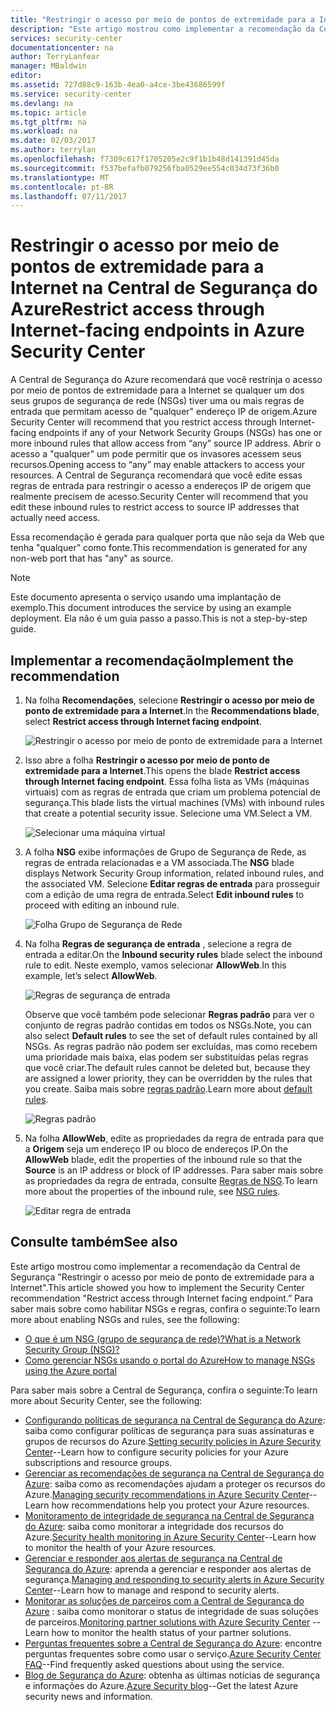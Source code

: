 ```yaml
---
title: "Restringir o acesso por meio de pontos de extremidade para a Internet na Central de Segurança do Azure | Microsoft Docs"
description: "Este artigo mostrou como implementar a recomendação da Central de Segurança do Azure **Restringir o acesso por meio de ponto de extremidade para a Internet**."
services: security-center
documentationcenter: na
author: TerryLanfear
manager: MBaldwin
editor: 
ms.assetid: 727d88c9-163b-4ea0-a4ce-3be43686599f
ms.service: security-center
ms.devlang: na
ms.topic: article
ms.tgt_pltfrm: na
ms.workload: na
ms.date: 02/03/2017
ms.author: terrylan
ms.openlocfilehash: f7309c617f1705205e2c9f1b1b48d141391d45da
ms.sourcegitcommit: f537befafb079256fba0529ee554c034d73f36b0
ms.translationtype: MT
ms.contentlocale: pt-BR
ms.lasthandoff: 07/11/2017
---
```

# <a name="restrict-access-through-internet-facing-endpoints-in-azure-security-center"></a><span data-ttu-id="e5d80-103">Restringir o acesso por meio de pontos de extremidade para a Internet na Central de Segurança do Azure</span><span class="sxs-lookup"><span data-stu-id="e5d80-103">Restrict access through Internet-facing endpoints in Azure Security Center</span></span>
<span data-ttu-id="e5d80-104">A Central de Segurança do Azure recomendará que você restrinja o acesso por meio de pontos de extremidade para a Internet se qualquer um dos seus grupos de segurança de rede (NSGs) tiver uma ou mais regras de entrada que permitam acesso de "qualquer" endereço IP de origem.</span><span class="sxs-lookup"><span data-stu-id="e5d80-104">Azure Security Center will recommend that you restrict access through Internet-facing endpoints if any of your Network Security Groups (NSGs) has one or more inbound rules that allow access from “any” source IP address.</span></span> <span data-ttu-id="e5d80-105">Abrir o acesso a "qualquer" um pode permitir que os invasores acessem seus recursos.</span><span class="sxs-lookup"><span data-stu-id="e5d80-105">Opening access to “any” may enable attackers to access your resources.</span></span> <span data-ttu-id="e5d80-106">A Central de Segurança recomendará que você edite essas regras de entrada para restringir o acesso a endereços IP de origem que realmente precisem de acesso.</span><span class="sxs-lookup"><span data-stu-id="e5d80-106">Security Center will recommend that you edit these inbound rules to restrict access to source IP addresses that actually need access.</span></span>

<span data-ttu-id="e5d80-107">Essa recomendação é gerada para qualquer porta que não seja da Web que tenha "qualquer" como fonte.</span><span class="sxs-lookup"><span data-stu-id="e5d80-107">This recommendation is generated for any non-web port that has "any" as source.</span></span>

> [!NOTE]
> <span data-ttu-id="e5d80-108">Este documento apresenta o serviço usando uma implantação de exemplo.</span><span class="sxs-lookup"><span data-stu-id="e5d80-108">This document introduces the service by using an example deployment.</span></span> <span data-ttu-id="e5d80-109">Ela não é um guia passo a passo.</span><span class="sxs-lookup"><span data-stu-id="e5d80-109">This is not a step-by-step guide.</span></span>
>
>

## <a name="implement-the-recommendation"></a><span data-ttu-id="e5d80-110">Implementar a recomendação</span><span class="sxs-lookup"><span data-stu-id="e5d80-110">Implement the recommendation</span></span>
1. <span data-ttu-id="e5d80-111">Na folha **Recomendações**, selecione **Restringir o acesso por meio de ponto de extremidade para a Internet**.</span><span class="sxs-lookup"><span data-stu-id="e5d80-111">In the **Recommendations blade**, select **Restrict access through Internet facing endpoint**.</span></span>

   ![Restringir o acesso por meio de ponto de extremidade para a Internet][1]
2. <span data-ttu-id="e5d80-113">Isso abre a folha **Restringir o acesso por meio de ponto de extremidade para a Internet**.</span><span class="sxs-lookup"><span data-stu-id="e5d80-113">This opens the blade **Restrict access through Internet facing endpoint**.</span></span> <span data-ttu-id="e5d80-114">Essa folha lista as VMs (máquinas virtuais) com as regras de entrada que criam um problema potencial de segurança.</span><span class="sxs-lookup"><span data-stu-id="e5d80-114">This blade lists the virtual machines (VMs) with inbound rules that create a potential security issue.</span></span> <span data-ttu-id="e5d80-115">Selecione uma VM.</span><span class="sxs-lookup"><span data-stu-id="e5d80-115">Select a VM.</span></span>

   ![Selecionar uma máquina virtual][2]
3. <span data-ttu-id="e5d80-117">A folha **NSG** exibe informações de Grupo de Segurança de Rede, as regras de entrada relacionadas e a VM associada.</span><span class="sxs-lookup"><span data-stu-id="e5d80-117">The **NSG** blade displays Network Security Group information, related inbound rules, and the associated VM.</span></span> <span data-ttu-id="e5d80-118">Selecione **Editar regras de entrada** para prosseguir com a edição de uma regra de entrada.</span><span class="sxs-lookup"><span data-stu-id="e5d80-118">Select **Edit inbound rules** to proceed with editing an inbound rule.</span></span>

   ![Folha Grupo de Segurança de Rede][3]
4. <span data-ttu-id="e5d80-120">Na folha **Regras de segurança de entrada** , selecione a regra de entrada a editar.</span><span class="sxs-lookup"><span data-stu-id="e5d80-120">On the **Inbound security rules** blade select the inbound rule to edit.</span></span> <span data-ttu-id="e5d80-121">Neste exemplo, vamos selecionar **AllowWeb**.</span><span class="sxs-lookup"><span data-stu-id="e5d80-121">In this example, let’s select **AllowWeb**.</span></span>

   ![Regras de segurança de entrada][4]

   <span data-ttu-id="e5d80-123">Observe que você também pode selecionar **Regras padrão** para ver o conjunto de regras padrão contidas em todos os NSGs.</span><span class="sxs-lookup"><span data-stu-id="e5d80-123">Note, you can also select **Default rules** to see the set of default rules contained by all NSGs.</span></span> <span data-ttu-id="e5d80-124">As regras padrão não podem ser excluídas, mas como recebem uma prioridade mais baixa, elas podem ser substituídas pelas regras que você criar.</span><span class="sxs-lookup"><span data-stu-id="e5d80-124">The default rules cannot be deleted but, because they are assigned a lower priority, they can be overridden by the rules that you create.</span></span> <span data-ttu-id="e5d80-125">Saiba mais sobre [regras padrão](../virtual-network/virtual-networks-nsg.md#default-rules).</span><span class="sxs-lookup"><span data-stu-id="e5d80-125">Learn more about [default rules](../virtual-network/virtual-networks-nsg.md#default-rules).</span></span>

   ![Regras padrão][5]
5. <span data-ttu-id="e5d80-127">Na folha **AllowWeb**, edite as propriedades da regra de entrada para que a **Origem** seja um endereço IP ou bloco de endereços IP.</span><span class="sxs-lookup"><span data-stu-id="e5d80-127">On the **AllowWeb** blade, edit the properties of the inbound rule so that the **Source** is an IP address or block of IP addresses.</span></span> <span data-ttu-id="e5d80-128">Para saber mais sobre as propriedades da regra de entrada, consulte [Regras de NSG](../virtual-network/virtual-networks-nsg.md#nsg-rules).</span><span class="sxs-lookup"><span data-stu-id="e5d80-128">To learn more about the properties of the inbound rule, see [NSG rules](../virtual-network/virtual-networks-nsg.md#nsg-rules).</span></span>

   ![Editar regra de entrada][6]

## <a name="see-also"></a><span data-ttu-id="e5d80-130">Consulte também</span><span class="sxs-lookup"><span data-stu-id="e5d80-130">See also</span></span>
<span data-ttu-id="e5d80-131">Este artigo mostrou como implementar a recomendação da Central de Segurança "Restringir o acesso por meio de ponto de extremidade para a Internet".</span><span class="sxs-lookup"><span data-stu-id="e5d80-131">This article showed you how to implement the Security Center recommendation "Restrict access through Internet facing endpoint.”</span></span> <span data-ttu-id="e5d80-132">Para saber mais sobre como habilitar NSGs e regras, confira o seguinte:</span><span class="sxs-lookup"><span data-stu-id="e5d80-132">To learn more about enabling NSGs and rules, see the following:</span></span>

* [<span data-ttu-id="e5d80-133">O que é um NSG (grupo de segurança de rede)?</span><span class="sxs-lookup"><span data-stu-id="e5d80-133">What is a Network Security Group (NSG)?</span></span>](../virtual-network/virtual-networks-nsg.md)
* [<span data-ttu-id="e5d80-134">Como gerenciar NSGs usando o portal do Azure</span><span class="sxs-lookup"><span data-stu-id="e5d80-134">How to manage NSGs using the Azure portal</span></span>](../virtual-network/virtual-networks-create-nsg-arm-pportal.md)

<span data-ttu-id="e5d80-135">Para saber mais sobre a Central de Segurança, confira o seguinte:</span><span class="sxs-lookup"><span data-stu-id="e5d80-135">To learn more about Security Center, see the following:</span></span>

* <span data-ttu-id="e5d80-136">[Configurando políticas de segurança na Central de Segurança do Azure](security-center-policies.md): saiba como configurar políticas de segurança para suas assinaturas e grupos de recursos do Azure.</span><span class="sxs-lookup"><span data-stu-id="e5d80-136">[Setting security policies in Azure Security Center](security-center-policies.md)--Learn how to configure security policies for your Azure subscriptions and resource groups.</span></span>
* <span data-ttu-id="e5d80-137">[Gerenciar as recomendações de segurança na Central de Segurança do Azure](security-center-recommendations.md): saiba como as recomendações ajudam a proteger os recursos do Azure.</span><span class="sxs-lookup"><span data-stu-id="e5d80-137">[Managing security recommendations in Azure Security Center](security-center-recommendations.md)--Learn how recommendations help you protect your Azure resources.</span></span>
* <span data-ttu-id="e5d80-138">[Monitoramento de integridade de segurança na Central de Segurança do Azure](security-center-monitoring.md): saiba como monitorar a integridade dos recursos do Azure.</span><span class="sxs-lookup"><span data-stu-id="e5d80-138">[Security health monitoring in Azure Security Center](security-center-monitoring.md)--Learn how to monitor the health of your Azure resources.</span></span>
* <span data-ttu-id="e5d80-139">[Gerenciar e responder aos alertas de segurança na Central de Segurança do Azure](security-center-managing-and-responding-alerts.md): aprenda a gerenciar e responder aos alertas de segurança.</span><span class="sxs-lookup"><span data-stu-id="e5d80-139">[Managing and responding to security alerts in Azure Security Center](security-center-managing-and-responding-alerts.md)--Learn how to manage and respond to security alerts.</span></span>
* <span data-ttu-id="e5d80-140">[Monitorar as soluções de parceiros com a Central de Segurança do Azure](security-center-partner-solutions.md) : saiba como monitorar o status de integridade de suas soluções de parceiros.</span><span class="sxs-lookup"><span data-stu-id="e5d80-140">[Monitoring partner solutions with Azure Security Center](security-center-partner-solutions.md) -- Learn how to monitor the health status of your partner solutions.</span></span>
* <span data-ttu-id="e5d80-141">[Perguntas frequentes sobre a Central de Segurança do Azure](security-center-faq.md): encontre perguntas frequentes sobre como usar o serviço.</span><span class="sxs-lookup"><span data-stu-id="e5d80-141">[Azure Security Center FAQ](security-center-faq.md)--Find frequently asked questions about using the service.</span></span>
* <span data-ttu-id="e5d80-142">[Blog de Segurança do Azure](http://blogs.msdn.com/b/azuresecurity/): obtenha as últimas notícias de segurança e informações do Azure.</span><span class="sxs-lookup"><span data-stu-id="e5d80-142">[Azure Security blog](http://blogs.msdn.com/b/azuresecurity/)--Get the latest Azure security news and information.</span></span>

<!--Image references-->
[1]: ./media/security-center-restrict-access-thru-internet-facing-endpoint/restrict-access-thru-internet-facing-endpoint.png
[2]: ./media/security-center-restrict-access-thru-internet-facing-endpoint/select-a-vm.png
[3]: ./media/security-center-restrict-access-thru-internet-facing-endpoint/network-security-group-blade.png
[4]: ./media/security-center-restrict-access-thru-internet-facing-endpoint/inbound-security-rules.png
[5]: ./media/security-center-restrict-access-thru-internet-facing-endpoint/default-rules.png
[6]: ./media/security-center-restrict-access-thru-internet-facing-endpoint/edit-inbound-rule.png

